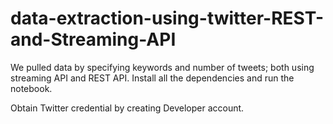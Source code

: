 # data-extraction-using-twitter-REST-and-Streaming-API

We pulled data by specifying keywords and number of tweets; both using streaming API and REST API.
Install all the dependencies and run the notebook.

Obtain Twitter credential by creating Developer account.
